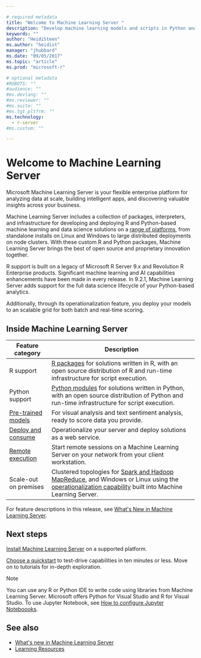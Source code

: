 ```yaml
---

# required metadata
title: "Welcome to Machine Learning Server "
description: "Develop machine learning models and scripts in Python and R for on-prem deployment behind the firewall. Microsoft R Server and Python packages and interpreters are included."
keywords: ""
author: "HeidiSteen"
ms.author: "heidist"
manager: "jhubbard"
ms.date: "09/05/2017"
ms.topic: "article"
ms.prod: "microsoft-r"

# optional metadata
#ROBOTS: ""
#audience: ""
#ms.devlang: ""
#ms.reviewer: ""
#ms.suite: ""
#ms.tgt_pltfrm: ""
ms.technology:
  - r-server
#ms.custom: ""

---
```


# Welcome to Machine Learning Server

Microsoft Machine Learning Server is your flexible enterprise platform for analyzing data at scale, building intelligent apps, and discovering valuable insights across your business.  

Machine Learning Server includes a collection of packages, interpreters, and infrastructure for developing and deploying R and Python-based machine learning and data science solutions on a [range of platforms](install/r-server-install-supported-platforms.md), from standalone installs on Linux and Windows to large distributed deployments on node clusters. With these custom R and Python packages, Machine Learning Server brings the best of open source and proprietary innovation together. 

R support is built on a legacy of Microsoft R Server 9.x and Revolution R Enterprise products. Significant machine learning and AI capabilities enhancements have been made in every release. In 9.2.1, Machine Learning Server adds support for the full data science lifecycle of your Python-based analytics. 

Additionally, through its operationalization feature, you deploy your models to an scalable grid for both batch and real-time scoring.

## Inside Machine Learning Server

| Feature category | Description |
|------------------|-------------|
| R support | [R packages](r-reference/introducing-r-server-r-package-reference.md) for solutions written in R, with an open source distribution of R and run-time infrastructure for script execution. |
| Python support | [Python modules](python-reference/introducing-python-package-reference.md) for solutions written in Python,  with an open source distribution of Python and run-time infrastructure for script execution.  
| [Pre-trained models](install/microsoftml-install-pretrained-models.md) | For visual analysis and text sentiment analysis, ready to score data you provide. |
| [Deploy and consume](what-is-operationalization.md) | Operationalize your server and deploy solutions as a web service. |
| [Remote execution](r/how-to-execute-code-remotely.md) | Start remote sessions on a Machine Learning Server on your network from your client workstation. |
| Scale-out on premises | Clustered topologies for [Spark and Hadoop MapReduce](install/machine-learning-server-hadoop-install.md), and Windows or Linux using the [operationalization capability](operationalize/configure-start-for-administrators.md) built into Machine Learning Server. |

For feature descriptions in this release, see [What's New in Machine Learning Server](whats-new-in-machine-learning-server.md).

## Next steps

[Install Machine Learning Server](install/machine-learning-server-install.md) on a supported platform. 

[Choose a quickstart](index.yml) to test-drive capabilities in ten minutes or less. Move on to tutorials for in-depth exploration.

> [!Note]
> You can use any R or Python IDE to write code using libraries from Machine Learning Server. Microsoft offers Python for Visual Studio and R for Visual Studio. To use Jupyter Notebook, see [How to configure Jupyter Noteboooks](python/how-to-revoscalepy-jupyter-nb-config.md).

## See also

+ [What's new in Machine Learning Server](whats-new-in-machine-learning-server.md)
+ [Learning Resources](resources-more.md)
